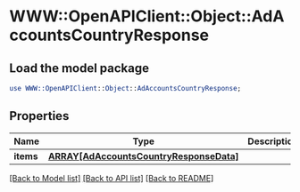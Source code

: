 # WWW::OpenAPIClient::Object::AdAccountsCountryResponse

## Load the model package
```perl
use WWW::OpenAPIClient::Object::AdAccountsCountryResponse;
```

## Properties
Name | Type | Description | Notes
------------ | ------------- | ------------- | -------------
**items** | [**ARRAY[AdAccountsCountryResponseData]**](AdAccountsCountryResponseData.md) |  | [optional] 

[[Back to Model list]](../README.md#documentation-for-models) [[Back to API list]](../README.md#documentation-for-api-endpoints) [[Back to README]](../README.md)


